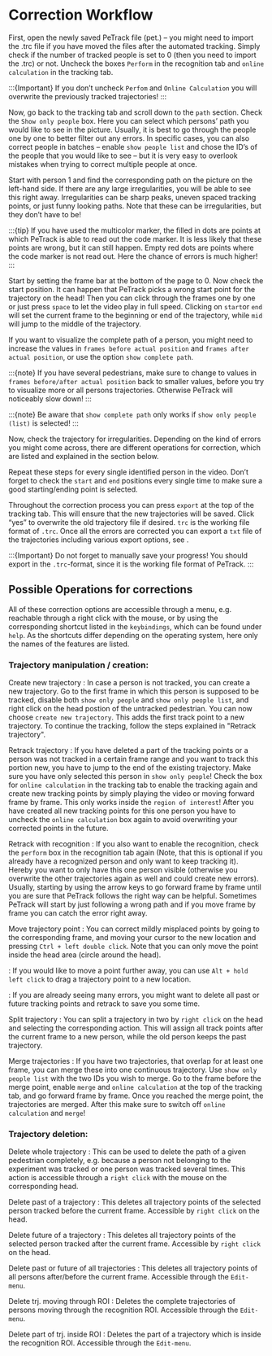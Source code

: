 # Correction Workflow

First, open the newly saved PeTrack file (pet.) – you might need to import the .trc file if you have moved the files after the automated tracking. Simply check if the number of tracked people is set to 0 (then you need to import the .trc) or not.
Uncheck the boxes `Perform` in the recognition tab and `online calculation` in the tracking tab.

 :::{Important}
If you don’t uncheck `Perfom` and `Online Calculation` you will overwrite the previously tracked trajectories!
:::

Now, go back to the tracking tab and scroll down to the `path` section. Check the `Show only people` box. Here you can select which persons’ path you would like to see in the picture. Usually, it is best to go through the people one by one to better filter out any errors. In specific cases, you can also correct people in batches – enable `show people list` and chose the ID’s of the people that you would like to see – but it is very easy to overlook mistakes when trying to correct multiple people at once.

Start with person 1 and find the corresponding path on the picture on the left-hand side. If there are any large irregularities, you will be able to see this right away. Irregularities can be sharp peaks, uneven spaced tracking points, or just funny looking paths. Note that these can be irregularities, but they don’t have to be!

:::{tip}
If you have used the multicolor marker, the filled in dots are points at which PeTrack is able to read out the code marker. It is less likely that these points are wrong, but it can still happen. Empty red dots are points where the code marker is not read out. Here the chance of errors is much higher!
:::

Start by setting the frame bar at the bottom of the page to 0. Now check the start position. It can happen that PeTrack picks a wrong start point for the trajectory on the head! Then you can click through the frames one by one or just press `space` to let the video play in full speed. Clicking on `start`or `end` will set the current frame to the beginning or end of the trajectory, while `mid` will jump to the middle of the trajectory.

If you want to visualize the complete path of a person, you might need to increase the values in `frames before actual position` and `frames after actual position`, or use the option `show complete path`.

:::{note}
If you have several pedestrians, make sure to change to values in `frames before/after actual position` back to smaller values, before you try to visualize more or all persons trajectories. Otherwise PeTrack will noticeably slow down!
:::

:::{note}
Be aware that `show complete path` only works if `show only people (list)` is selected!
:::

Now, check the trajectory for irregularities. Depending on the kind of errors you might come across, there are different operations for correction, which are listed and explained in the section below.  

Repeat these steps for every single identified person in the video. Don’t forget to check the `start` and `end` positions every single time to make sure a good starting/ending point is selected. 

Throughout the correction process you can press `export` at the top of the tracking tab. This will ensure that the new trajectories will be saved. Click “yes” to overwrite the old trajectory file if desired. `trc` is the working file format of `.trc`. Once all the errors are corrected you can export a `txt` file of the trajectories including various export options, see [](/export/trajectory.md).

:::{Important}
Do not forget to manually save your progress! You should export in the `.trc`-format, since it is the working file format of PeTrack.
:::


## Possible Operations for corrections
All of these correction options are accessible through a menu, e.g. reachable through a right click with the mouse, or by using the corresponding shortcut listed in the `keybindings`, which can be found under `help`. As the shortcuts differ depending on the operating system, here only the names of the features are listed. 
<!-- insert image of keybinding? Once it is readable...   -->

### Trajectory manipulation / creation:
Create new trajectory
: In case a person is not tracked, you can create a new trajectory. Go to the first frame in which this person is supposed to be tracked, disable both `show only people` and `show only people list`, and right click on the head postion of the untracked pedestrian. You can now choose `create new trajectory`. This adds the first track point to a new trajectory. To continue the tracking, follow the steps explained in "Retrack trajectory".

Retrack trajectory
: If you have deleted a part of the tracking points or a person was not tracked in a certain frame range and you want to track this portion new, you have to jump to the end of the existing trajectory. Make sure you have only selected this person in `show only people`! Check the box for `online calculation` in the tracking tab to enable the tracking again and create new tracking points by simply playing the video or moving forward frame by frame.  This only works inside the `region of interest`! After you have created all new tracking points for this one person you have to uncheck the `online calculation` box again to avoid overwriting your corrected points in the future.

Retrack with recognition
: If you also want to enable the recognition, check the `perform` box in the recognition tab again (Note, that this is optional if you already have a recognized person and only want to keep tracking it). Hereby you want to only have this one person visible (otherwise you overwrite the other trajectories again as well and could create new errors). Usually, starting by using the arrow keys to go forward frame by frame until you are sure that PeTrack follows the right way can be helpful. Sometimes PeTrack will start by just following a wrong path and if you move frame by frame you can catch the error right away.

Move trajectory point
: You can correct mildly  misplaced points by going to the corresponding 
frame, and moving your cursor to the new location and pressing `Ctrl + left double click`. Note that you can only move the point inside the head area (circle around the head).
 
: If you would like to move a point further away, you can use `Alt + hold left click` to drag a 
trajectory point to a new location.

: If you are already seeing many errors, you might want to delete all past or future tracking 
points and retrack to save you some time.


Split trajectory
: You can split a trajectory in two by `right click` on the head and selecting the corresponding action. This will assign all track points after the current frame to a new person, while the old person keeps the past trajectory. 

Merge trajectories
: If you have two trajectories, that overlap for at least one frame, you can merge these into one continuous trajectory. Use `show only people list` with the two IDs you wish to merge. Go to the frame before the merge point, enable `merge` and `online calculation` at the top of the tracking tab, and go forward frame by frame. Once you reached the merge point, the trajectories are merged. After this make sure to switch off `online calculation` and `merge`!

### Trajectory deletion:
Delete whole trajectory
: This can be used to delete the path of a given pedestrian completely, e.g. because a person not belonging to the experiment was tracked or one person was tracked several times. This action is accessible through a `right click` with the mouse on the corresponding head. 

Delete past of a trajectory
: This deletes all trajectory points of the selected person tracked before the current frame. Accessible by `right click` on the head.

Delete future of a trajectory
: This deletes all trajectory points of the selected person tracked after the current frame. Accessible by `right click` on the head.

Delete past or future of all trajectories
: This deletes all trajectory points of all persons  after/before the current frame. Accessible through the `Edit-menu`. 


Delete trj. moving through ROI
: Deletes the complete trajectories of persons moving through the recognition ROI. Accessible through the `Edit-menu`. 

Delete part of trj. inside ROI
: Deletes the part of a trajectory which is inside the recognition ROI. Accessible through the `Edit-menu`. 

<!-- already in User Interface
### Visualization options:
- jump to frame of track point under curser 

 - select nr./show only
- What visualization options are there and how can they help?
-->

